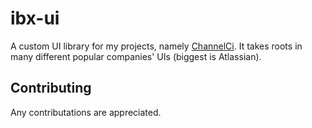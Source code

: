 # ibx-ui

A custom UI library for my projects, namely [ChannelCi](https://github.com/NellisLabs). It takes roots in many different popular companies' UIs (biggest is Atlassian). 

## Contributing

Any contributations are appreciated.

